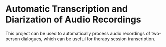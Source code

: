 # Automatic Transcription and Diarization of Audio Recordings
This project can be used to automatically process audio recordings of two-person dialogues, which can be useful for therapy session transcription.
